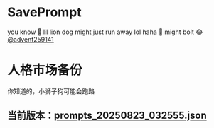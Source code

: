 # SavePrompt
you know 🫠 lil lion dog might just run away lol
haha 🐶 might bolt 😂 [@advent259141](https://github.com/advent259141)

# 人格市场备份
你知道的，小狮子狗可能会跑路

## 当前版本：[prompts_20250823_032555.json](https://github.com/Larch-C/SavePrompt/blob/main/prompts_20250823_032555.json)

